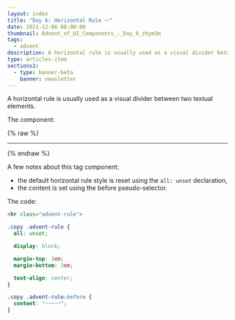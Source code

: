 ```yaml
---
layout: index
title: "Day 6: Horizontal Rule 〰️"
date: 2021-12-06 08:00:00
thumbnail: Advent_of_UI_Components_-_Day_6_zhym3m
tags:
  - advent
description: A horizontal rule is usually used as a visual divider between two textual elements.
type: articles-item
sections2:
  - type: banner-beta
    banner: newsletter
---
```


A horizontal rule is usually used as a visual divider between two textual elements.

The component:

{% raw %}
<hr class="advent-rule">
<style>
.copy .advent-rule {
  all: unset;
  display: block;
  margin-top: 3em;
  margin-bottom: 3em;
  text-align: center;
}
.copy .advent-rule:before {
  all: unset;
  content: "〰️〰️〰️";
}
</style>
{% endraw %}

A few notes about this tag component:

- the default horizontal rule style is reset using the `all: unset` declaration,
- the content is set using the before pseudo-selector.

The code:

```html
<hr class="advent-rule">
```

```css
.copy .advent-rule {
  all: unset;

  display: block;

  margin-top: 3em;
  margin-bottom: 3em;

  text-align: center;
}

.copy .advent-rule:before {
  content: "〰️〰️〰️";
}
```

